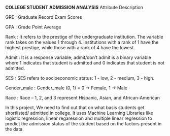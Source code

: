 **COLLEGE STUDENT ADMISSION ANALYSIS**
Attribute Description

GRE : Graduate Record Exam Scores

GPA : Grade Point Average

Rank : It refers to the prestige of the undergraduate institution. The variable rank takes on the values 1 through 4. Institutions with a rank of 1 have the highest prestige, while those with a rank of 4 have the lowest.

Admit : It is a response variable; admit/don’t admit is a binary variable where 1 indicates that student is admitted and 0 indicates that student is not admitted.

SES : SES refers to socioeconomic status: 1 - low, 2 - medium, 3 - high.

Gender_male : Gender_male (0, 1) = 0 -> Female, 1 -> Male

Race : Race – 1, 2, and 3 represent Hispanic, Asian, and African-American

In this project, We need to find out that on what basis students get shortlisted/ admitted in college.
It uses Machine Learning Libraries like logistic regression, linear regaression and multiple linear regression to predict the admission status of the student based on the factors present in the data.
